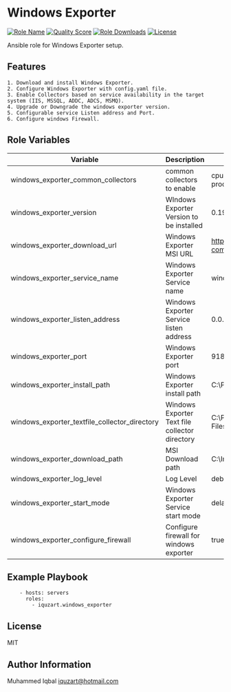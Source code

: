 Windows Exporter
=========
[![Role Name](https://img.shields.io/ansible/role/61839?label=Role%20Name&logo=ansible&style=flat-square)](https://galaxy.ansible.com/iquzart/windows_exporter)
[![Quality Score](https://img.shields.io/ansible/quality/61839?label=Quality%20Score&logo=ansible&style=flat-square)](https://galaxy.ansible.com/iquzart/windows_exporter)
[![Role Downloads](https://img.shields.io/ansible/role/d/61839?label=Role%20Downloads&logo=ansible&style=flat-square)](https://galaxy.ansible.com/iquzart/windows_exporter)
[![License](https://img.shields.io/:license-mit-blue.svg?style=flat-square)](https://badges.mit-license.org)


Ansible role for Windows Exporter setup.


Features
--------------
  ```
  1. Download and install Windows Exporter.
  2. Configure Windows Exporter with config.yaml file.
  3. Enable Collectors based on service availability in the target system (IIS, MSSQL, ADDC, ADCS, MSMQ).
  4. Upgrade or Downgrade the windows exporter version.
  5. Configurable service Listen address and Port.
  6. Configure windows Firewall.
  ```


Role Variables
--------------

| Variable | Description | Default | 
| --- | --- | --- |
| windows_exporter_common_collectors | common collectors to enable | cpu, cs, logical_disk, memory, net, os, process, service, system, tcp, textfile | 
| windows_exporter_version | WIndows Exporter Version to be installed | 0.19.0 |
| windows_exporter_download_url | Windows Exporter MSI URL | https://github.com/prometheus-community/windows_exporter/releases |
| windows_exporter_service_name | Windows Exporter Service name | windows_exporter |
| windows_exporter_listen_address | Windows Exporter Service listen address | 0.0.0.0 |
| windows_exporter_port | Windows Exporter port | 9182 |
| windows_exporter_install_path | Windows Exporter install path | C:\Program Files\windows_exporter |
| windows_exporter_textfile_collector_directory | Windows Exporter Text file collector directory | C:\Program Files\windows_exporter\textfile_inputs |
| windows_exporter_download_path | MSI Download path | C:\Install\exporters |
| windows_exporter_log_level | Log Level | debug |
| windows_exporter_start_mode | Windows Exporter Service start mode | delayed |
| windows_exporter_configure_firewall | Configure firewall for windows exporter | true |


Example Playbook
----------------
```
    - hosts: servers
      roles:
        - iquzart.windows_exporter
```

License
-------

MIT


Author Information
------------------

Muhammed Iqbal <iquzart@hotmail.com>